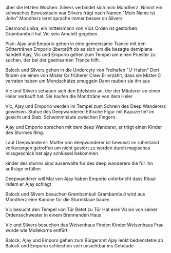 über die letzten Wochen:
Silvers verbindet sich mim Mondherz. Nimmt ein schwaches Bewusstsein war
Silvers frägt nach Namen
"Mein Name ist John"
Mondherz lernt sprache immer besser on Silvers

Desmond unika, ein mittelsmann von Vics Orden ist gestorben.
Grambambuli hat Vic sein Amulett gegeben.

Plan:
Ajay und Emporio gehen in eine gemeinsame Trance mit den Göttertränen
Emporio überprüft ob es sich um die besagte demiplane handelt
Ajay, Vic und Emporio gehen zum Tempel um einen Priester zu suchen, der bei der geeinsamen Trance hilft.

Balock und Silvers gehen in die Undercyty von Freihafen "U-Hafen"
Dort finden sie einen von Mister Cs früherer Crew
Er erzählt, dass sie Mister C verraten haben um   Mondschätze smuggeln
Dann rauben sie ihn aus

Vic und Silvers schauen sich den Edelstein an, der der Mäuterer an einen Heler verkauft hat. Sie kaufen die Mondträne von dem Heler


Vic, Ajay und Emporio werden im Tempel zum Schrein des Deep Wanderers gewiesen.
Statue des Deepwanderer:
Elfische Figur mit Kapuze tief im gesicht und Stab. Schwimmhäute zwischen Fingern. 

Ajay und Emporio sprechen mit dem deep Wanderer, er trägt einen Kinder des Sturmes Ring.

Laut Deepwanderer:
Mutter von deepwanderer ist bewusst im ruhestand
vorkerungen getroffen um nicht gestört zu werden
durch magisches missgeschick hat ajay schlüssel bekommen

kinder des sturms sind auserwälte für des deep wanderers die für ihn aufträge erfüllen

Deepwanderer will Mal von Ajay haben
Emporio unterbricht dass Ritual indem er Ajay schlägt

Balock und Silvers besuchen Grambambuli
Grambambuli wird aus Mondherz eine Kanone für die Sturmklaue bauen

Vic besucht den Tempel von Tür
Betet zu Tür
Hat eine Vision von seiner Ordensschwester in einem Brennenden Haus

Vic und Silvers besuchen das Weisenhaus
Finden Kinder
Weisenhaus Frau wurde wie Mollekorns entfürt

Balock, Ajay und Emporo gehen zum Bürgeramt
Ajay lenkt bedienstetre ab
Balock und Emporio schleichen sich unsichtbar ins Gebäude


